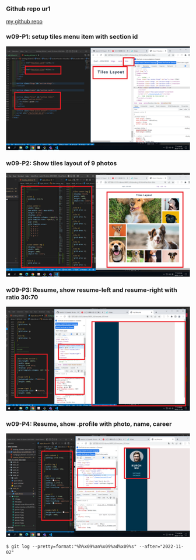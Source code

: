 ### Github repo ur1

[my github repo](https://github.com/kurch1117/sweb-1N-demo-209418069)

### w09-P1: setup tiles menu item with section id

![](w09-p1.png)

### w09-P2: Show tiles layout of 9 photos

![](w09-p2.png)

### w09-P3: Resume, show resume-left and resume-right with ratio 30:70

![](w09-p3.png)

### w09-P4: Resume, show .profile with photo, name, career

![](w09-p4.png)

```
$ git log --pretty=format:"%h%x09%an%x09%ad%x09%s" --after="2022-11-02"

```
